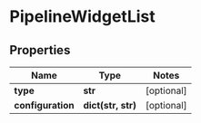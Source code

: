 # PipelineWidgetList

## Properties
Name | Type | Notes
------------ | ------------- | -------------
**type** | **str** | [optional] 
**configuration** | **dict(str, str)** | [optional] 


